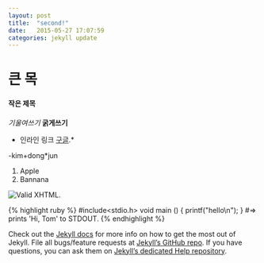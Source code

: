 ```yaml
---
layout: post
title:  "second!"
date:   2015-05-27 17:07:59
categories: jekyll update
---
```


# 큰 목
#### 작은 제목

*기울여쓰기*
**굵게쓰기**

* 인라인 링크 [구글](http://www.google.com/).*

-kim+dong*jun


1. Apple
2. Bannana

![Valid XHTML](http://w3.org/Icons/valid-xhtml10).



{% highlight ruby %}
#include<stdio.h>
void main ()
{ 
  printf("hello\n");
}
#=> prints 'Hi, Tom' to STDOUT.
{% endhighlight %}

Check out the [Jekyll docs][jekyll] for more info on how to get the most out of Jekyll. File all bugs/feature requests at [Jekyll’s GitHub repo][jekyll-gh]. If you have questions, you can ask them on [Jekyll’s dedicated Help repository][jekyll-help].

[jekyll]:      http://jekyllrb.com
[jekyll-gh]:   https://github.com/jekyll/jekyll
[jekyll-help]: https://github.com/jekyll/jekyll-help
